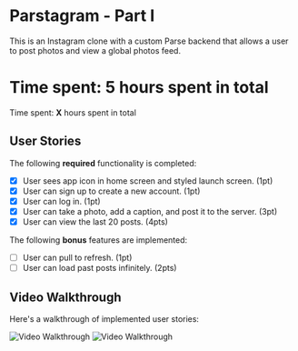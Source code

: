 # Parstagram - Part I

This is an Instagram clone with a custom Parse backend that allows a user to post photos and view a global photos feed.


Time spent: **5** hours spent in total
=======
Time spent: **X** hours spent in total

## User Stories

The following **required** functionality is completed:

- [x] User sees app icon in home screen and styled launch screen. (1pt)
- [x] User can sign up to create a new account. (1pt)
- [x] User can log in. (1pt)
- [x] User can take a photo, add a caption, and post it to the server. (3pt)
- [x] User can view the last 20 posts. (4pts)

The following **bonus** features are implemented:

- [ ] User can pull to refresh. (1pt)
- [ ] User can load past posts infinitely. (2pts)

## Video Walkthrough

Here's a walkthrough of implemented user stories:

<img src='https://i.imgur.com/Jkr4SY0.gif' title='Video Walkthrough' width='' alt='Video Walkthrough' />

<img src='http://g.recordit.co/zCmqBQ4H1j.gif' title='Video Walkthrough' width='' alt='Video Walkthrough' />



